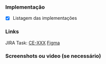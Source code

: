 <!-- 
## Títulos do PR
[FEATURE/CE-XXX] Nova Landing Pagina 
[CE-XXX] Header da nova Landing Page

[HOTFIX/CE-XXX] Corrido problema tal

## Review
  Marcar dois desenvolvedores para realizar a review somente apos a conclusão da tarefa e os testes estiverem passados

## Testes
  Apos a tarefa ser concluída, adicionar no PR a label run_lambda_test

## Checklist de Qualidade
  - Meu código segue os princípios de engenharia deste projeto?
  - Revisei o meu próprio código antes de envia-lo?
  - Minhas alterações não geram novos warnings na aplicação?
  - Testes anteriores e novos funcionam normalmente?
  - Esse PR está atualizado com a branch Staging do projeto?
 -->

### Implementação    
- [x] Listagem das implementações

### Links 
JIRA Task: [CE-XXX](https://mercadodiferente-tech.atlassian.net/browse/CE-XXX)
[Figma](link_aqui)

### Screenshots ou video (se necessário)


